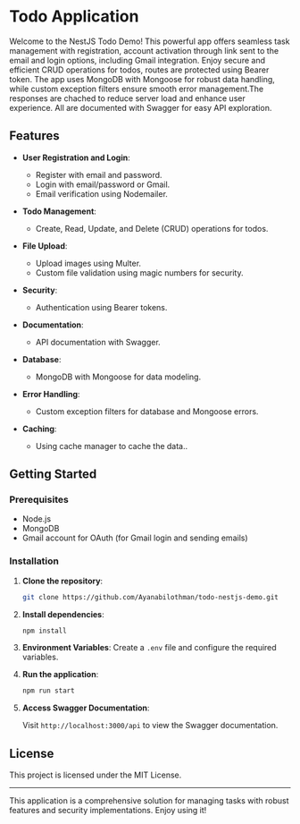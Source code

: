 # Todo Application

Welcome to the NestJS Todo Demo! This powerful app offers seamless task management with registration, account activation through link sent to the email and login options, including Gmail integration. Enjoy secure and efficient CRUD operations for todos, routes are protected using Bearer token. The app uses MongoDB with Mongoose for robust data handling, while custom exception filters ensure smooth error management.The responses are chached to reduce server load and enhance user experience. All are documented with Swagger for easy API exploration.

## Features

- **User Registration and Login**:

  - Register with email and password.
  - Login with email/password or Gmail.
  - Email verification using Nodemailer.

- **Todo Management**:

  - Create, Read, Update, and Delete (CRUD) operations for todos.

- **File Upload**:

  - Upload images using Multer.
  - Custom file validation using magic numbers for security.

- **Security**:

  - Authentication using Bearer tokens.

- **Documentation**:

  - API documentation with Swagger.

- **Database**:

  - MongoDB with Mongoose for data modeling.

- **Error Handling**:

  - Custom exception filters for database and Mongoose errors.

- **Caching**:
  - Using cache manager to cache the data..

## Getting Started

### Prerequisites

- Node.js
- MongoDB
- Gmail account for OAuth (for Gmail login and sending emails)

### Installation

1. **Clone the repository**:

   ```bash
   git clone https://github.com/Ayanabilothman/todo-nestjs-demo.git
   ```

2. **Install dependencies**:

   ```bash
   npm install
   ```

3. **Environment Variables**:
   Create a `.env` file and configure the required variables.

4. **Run the application**:

   ```bash
   npm run start
   ```

5. **Access Swagger Documentation**:

   Visit `http://localhost:3000/api` to view the Swagger documentation.

## License

This project is licensed under the MIT License.

---

This application is a comprehensive solution for managing tasks with robust features and security implementations. Enjoy using it!
